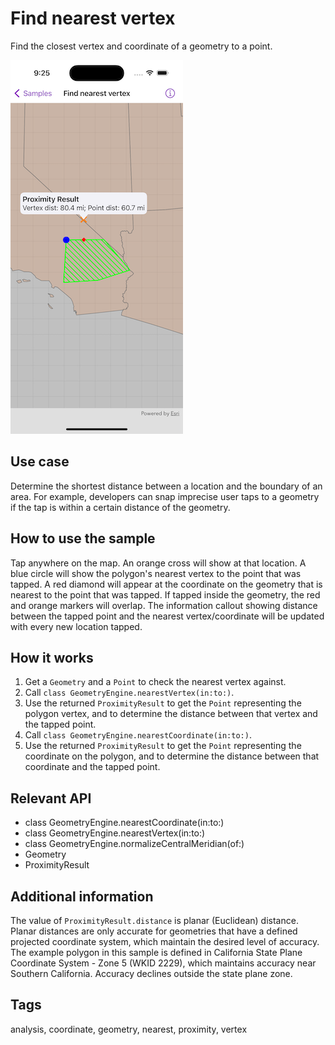 # Find nearest vertex

Find the closest vertex and coordinate of a geometry to a point.

![Image of find nearest vertex](find-nearest-vertex.png)

## Use case

Determine the shortest distance between a location and the boundary of an area. For example, developers can snap imprecise user taps to a geometry if the tap is within a certain distance of the geometry.

## How to use the sample

Tap anywhere on the map. An orange cross will show at that location. A blue circle will show the polygon's nearest vertex to the point that was tapped. A red diamond will appear at the coordinate on the geometry that is nearest to the point that was tapped. If tapped inside the geometry, the red and orange markers will overlap. The information callout showing distance between the tapped point and the nearest vertex/coordinate will be updated with every new location tapped.

## How it works

1. Get a `Geometry` and a `Point` to check the nearest vertex against.
2. Call `class GeometryEngine.nearestVertex(in:to:)`.
3. Use the returned `ProximityResult` to get the `Point` representing the polygon vertex, and to determine the distance between that vertex and the tapped point.
4. Call `class GeometryEngine.nearestCoordinate(in:to:)`.
5. Use the returned `ProximityResult` to get the `Point` representing the coordinate on the polygon, and to determine the distance between that coordinate and the tapped point.

## Relevant API

* class GeometryEngine.nearestCoordinate(in:to:)
* class GeometryEngine.nearestVertex(in:to:)
* class GeometryEngine.normalizeCentralMeridian(of:)
* Geometry
* ProximityResult

## Additional information

The value of `ProximityResult.distance` is planar (Euclidean) distance. Planar distances are only accurate for geometries that have a defined projected coordinate system, which maintain the desired level of accuracy. The example polygon in this sample is defined in California State Plane Coordinate System - Zone 5 (WKID 2229), which maintains accuracy near Southern California. Accuracy declines outside the state plane zone.

## Tags

analysis, coordinate, geometry, nearest, proximity, vertex
